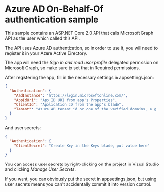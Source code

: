# Azure AD On-Behalf-Of authentication sample

This sample contains an ASP.NET Core 2.0 API that calls Microsoft Graph API
as the user which called this API.

The API uses Azure AD authentication, so in order to use it, you will need
to register it in your Azure Active Directory.

The app will need the *Sign in and read user profile* delegated permission on
Microsoft Graph, so make sure to set that in Required permissions.

After registering the app, fill in the necessary settings in appsettings.json:

```json
{
  "Authentication": {
    "AadInstance": "https://login.microsoftonline.com/",
    "AppIdUri": "App ID URI from app's Properties",
    "ClientId": "Application ID from the app's blade",
    "Tenant": "Azure AD tenant id or one of the verified domains, e.g. tenantname.onmicrosoft.com"
  }
}
```

And user secrets:

```json
{
  "Authentication": {
    "ClientSecret": "Create Key in the Keys blade, put value here"
  }
}
```

You can access user secrets by right-clicking on the project in Visual Studio
and clicking *Manage User Secrets*.

If you want, you can obviously put the secret in appsettings.json,
but using user secrets means you can't accidentally commit it into version control.